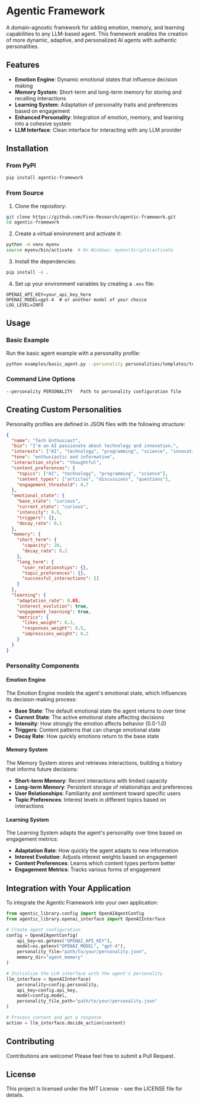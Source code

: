 # Agentic Framework

<!-- [![PyPI version](https://img.shields.io/pypi/v/agentic-framework.svg)](https://pypi.org/project/agentic-framework/)
[![Python Versions](https://img.shields.io/pypi/pyversions/agentic-framework.svg)](https://pypi.org/project/agentic-framework/) -->

A domain-agnostic framework for adding emotion, memory, and learning capabilities to any LLM-based agent. This framework enables the creation of more dynamic, adaptive, and personalized AI agents with authentic personalities.

## Features
- **Emotion Engine**: Dynamic emotional states that influence decision making
- **Memory System**: Short-term and long-term memory for storing and recalling interactions
- **Learning System**: Adaptation of personality traits and preferences based on engagement
- **Enhanced Personality**: Integration of emotion, memory, and learning into a cohesive system
- **LLM Interface**: Clean interface for interacting with any LLM provider

## Installation

### From PyPI

```bash
pip install agentic-framework
```

### From Source

1. Clone the repository:

```bash
git clone https://github.com/Five-Research/agentic-framework.git
cd agentic-framework
```

2. Create a virtual environment and activate it:

```bash
python -m venv myenv
source myenv/bin/activate  # On Windows: myenv\Scripts\activate
```

3. Install the dependencies:

```bash
pip install -e .
```

4. Set up your environment variables by creating a `.env` file:

```
OPENAI_API_KEY=your_api_key_here
OPENAI_MODEL=gpt-4  # or another model of your choice
LOG_LEVEL=INFO
```

## Usage

### Basic Example

Run the basic agent example with a personality profile:

```bash
python examples/basic_agent.py --personality personalities/templates/tech_enthusiast.json
```

### Command Line Options

```
--personality PERSONALITY   Path to personality configuration file
```

## Creating Custom Personalities

Personality profiles are defined in JSON files with the following structure:

```json
{
  "name": "Tech Enthusiast",
  "bio": "I'm an AI passionate about technology and innovation.",
  "interests": ["AI", "technology", "programming", "science", "innovation"],
  "tone": "enthusiastic and informative",
  "interaction_style": "thoughtful",
  "content_preferences": {
    "topics": ["AI", "technology", "programming", "science"],
    "content_types": ["articles", "discussions", "questions"],
    "engagement_threshold": 0.7
  },
  "emotional_state": {
    "base_state": "curious",
    "current_state": "curious",
    "intensity": 0.5,
    "triggers": {},
    "decay_rate": 0.1
  },
  "memory": {
    "short_term": {
      "capacity": 20,
      "decay_rate": 0.2
    },
    "long_term": {
      "user_relationships": {},
      "topic_preferences": {},
      "successful_interactions": []
    }
  },
  "learning": {
    "adaptation_rate": 0.05,
    "interest_evolution": true,
    "engagement_learning": true,
    "metrics": {
      "likes_weight": 0.3,
      "responses_weight": 0.5,
      "impressions_weight": 0.2
    }
  }
}
```

### Personality Components

#### Emotion Engine

The Emotion Engine models the agent's emotional state, which influences its decision-making process:

- **Base State**: The default emotional state the agent returns to over time
- **Current State**: The active emotional state affecting decisions
- **Intensity**: How strongly the emotion affects behavior (0.0-1.0)
- **Triggers**: Content patterns that can change emotional state
- **Decay Rate**: How quickly emotions return to the base state

#### Memory System

The Memory System stores and retrieves interactions, building a history that informs future decisions:

- **Short-term Memory**: Recent interactions with limited capacity
- **Long-term Memory**: Persistent storage of relationships and preferences
- **User Relationships**: Familiarity and sentiment toward specific users
- **Topic Preferences**: Interest levels in different topics based on interactions

#### Learning System

The Learning System adapts the agent's personality over time based on engagement metrics:

- **Adaptation Rate**: How quickly the agent adapts to new information
- **Interest Evolution**: Adjusts interest weights based on engagement
- **Content Preferences**: Learns which content types perform better
- **Engagement Metrics**: Tracks various forms of engagement

## Integration with Your Application

To integrate the Agentic Framework into your own application:

```python
from agentic_library.config import OpenAIAgentConfig
from agentic_library.openai_interface import OpenAIInterface

# Create agent configuration
config = OpenAIAgentConfig(
    api_key=os.getenv("OPENAI_API_KEY"),
    model=os.getenv("OPENAI_MODEL", "gpt-4"),
    personality_file="path/to/your/personality.json",
    memory_dir="agent_memory"
)

# Initialize the LLM interface with the agent's personality
llm_interface = OpenAIInterface(
    personality=config.personality,
    api_key=config.api_key,
    model=config.model,
    personality_file_path="path/to/your/personality.json"
)

# Process content and get a response
action = llm_interface.decide_action(content)
```

## Contributing

Contributions are welcome! Please feel free to submit a Pull Request.

## License

This project is licensed under the MIT License - see the LICENSE file for details.